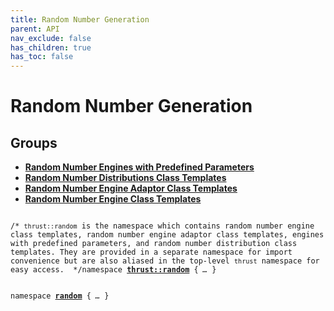 ```yaml
---
title: Random Number Generation
parent: API
nav_exclude: false
has_children: true
has_toc: false
---
```


# Random Number Generation

## Groups

* **[Random Number Engines with Predefined Parameters](/thrust/api/groups/group__predefined__random.html)**
* **[Random Number Distributions Class Templates](/thrust/api/groups/group__random__number__distributions.html)**
* **[Random Number Engine Adaptor Class Templates](/thrust/api/groups/group__random__number__engine__adaptors.html)**
* **[Random Number Engine Class Templates](/thrust/api/groups/group__random__number__engine__templates.html)**

<code class="doxybook">
<span class="doxybook-comment">/* <code>thrust::random</code> is the namespace which contains random number engine class templates, random number engine adaptor class templates, engines with predefined parameters, and random number distribution class templates. They are provided in a separate namespace for import convenience but are also aliased in the top-level <code>thrust</code> namespace for easy access.  */</span><span>namespace <b><a href="/thrust/api/namespaces/namespacethrust_1_1random.html">thrust::random</a></b> { <i>…</i> }</span>
<br>
<span>namespace <b><a href="/thrust/api/namespaces/namespacerandom.html">random</a></b> { <i>…</i> }</span>
</code>

